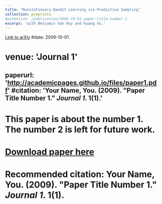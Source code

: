 ```yaml
---
title: "Nonstationary Bandit Learning via Predictive Sampling"
collection: preprints
#permalink: /publication/2009-10-01-paper-title-number-1
excerpt: 'with Benjamin Van Roy and Kuang Xu.'
---
```

[Link to arXiv]((https://arxiv.org/abs/2205.01970))
#date: 2009-10-01
# venue: 'Journal 1'
paperurl: 'http://academicpages.github.io/files/paper1.pdf'
#citation: 'Your Name, You. (2009). &quot;Paper Title Number 1.&quot; <i>Journal 1</i>. 1(1).'
---
# This paper is about the number 1. The number 2 is left for future work.

# [Download paper here](http://academicpages.github.io/files/paper1.pdf)

# Recommended citation: Your Name, You. (2009). "Paper Title Number 1." <i>Journal 1</i>. 1(1).
